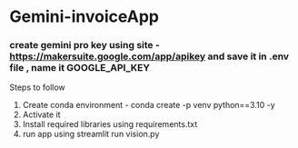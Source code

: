 # Gemini-invoiceApp
### create gemini pro key using site - https://makersuite.google.com/app/apikey and save it in .env file , name it GOOGLE_API_KEY
Steps to follow
1. Create conda environment - conda create -p venv python==3.10 -y
2. Activate it
3. Install required libraries using requirements.txt
4. run app using streamlit run vision.py
